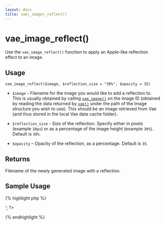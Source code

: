 ```yaml
---
layout: docs
title: vae\_image\_reflect()
---
```


# vae\_image\_reflect()

Use the `vae_image_reflect()` function to apply an Apple-like reflection
effect to an image.

## Usage

`vae_image_reflect($image, $reflection_size = "30%", $opacity = 35)`

-   `$image` - Filename for the image you would like to add a
    reflection to. This is usually obtained by calling
    [`vae_image()`](/php_vae_image/) on the image ID (obtained by reading
    the data returned by [`vae()`](/php_vae/) under the path of the Image
    structure you wish to use). This should be an image retrieved from
    Vae (and thus stored in the local Vae data cache folder).

-   `$reflection_size` - Size of the reflection. Specify either in
    pixels (example `10px`) or as a percentage of the image height
    (example `30%`). Default is `30%`.

-   `$opacity` – Opacity of the reflection, as a percentage. Default is
    `35`.

## Returns

Filename of the newly generated image with a reflection.

## Sample Usage

{% highlight php %}
<?php
// Display press photo with reflection effect
$bio = vae_find("bio");
$image_filename = vae_image($bio['press_photo']);
$reflected_image = vae_image_reflect($image_filename, 30, 35);
echo '<img src="' . vae_data_url() . $reflected_image . '" alt="My Reflected Image" />';
?>
{% endhighlight %}
